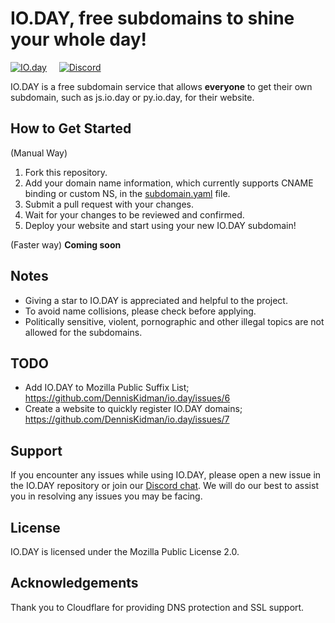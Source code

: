 # IO.DAY, free subdomains to shine your whole day!

[![IO.day](https://i.imgur.com/nEceukl.png)](https://blog.google/outreach-initiatives/entrepreneurs/today-dotday/) &nbsp; &nbsp; [![Discord](https://i.imgur.com/1NagNiU.png)](https://discord.gg/ZTQK3W2j42)

IO.DAY is a free subdomain service that allows **everyone** to get their own subdomain, such as js.io.day or py.io.day, for their website.



## How to Get Started
(Manual Way)
1. Fork this repository.
2. Add your domain name information, which currently supports CNAME binding or custom NS, in the [subdomain.yaml](https://github.com/DennisKidman/io.day/blob/main/subdomain.yml) file.
3. Submit a pull request with your changes.
4. Wait for your changes to be reviewed and confirmed.
5. Deploy your website and start using your new IO.DAY subdomain!

(Faster way)
**Coming soon**

## Notes
* Giving a star to IO.DAY is appreciated and helpful to the project.
* To avoid name collisions, please check before applying.
* Politically sensitive, violent, pornographic and other illegal topics are not allowed for the subdomains.

## TODO
* Add IO.DAY to Mozilla Public Suffix List; https://github.com/DennisKidman/io.day/issues/6
* Create a website to quickly register IO.DAY domains; https://github.com/DennisKidman/io.day/issues/7

## Support
If you encounter any issues while using IO.DAY, please open a new issue in the IO.DAY repository or join our [Discord chat](https://discord.gg/ZTQK3W2j42). We will do our best to assist you in resolving any issues you may be facing.

## License
IO.DAY is licensed under the Mozilla Public License 2.0.

## Acknowledgements
Thank you to Cloudflare for providing DNS protection and SSL support. 

